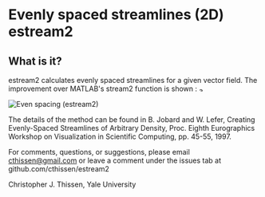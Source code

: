 # Evenly spaced streamlines (2D) estream2

What is it?
----------------- 
estream2 calculates evenly spaced streamlines for a given vector field. 
The improvement over MATLAB's stream2 function is shown :
<img src="https://github.com/cthissen/estream2/blob/master/fig_estream2.png" alt="alt text" width="10px" height="10px">


![Even spacing (estream2)](https://github.com/cthissen/estream2/blob/master/fig_estream2.png "Even spacing with estream2")


The details of the method can be found in  B. Jobard and W. Lefer, Creating Evenly-Spaced Streamlines
of Arbitrary Density, Proc. Eighth Eurographics Workshop on Visualization in
Scientific Computing, pp. 45-55, 1997.

For comments, questions, or suggestions, please email cthissen@gmail.com or 
leave a comment under the issues tab at github.com/cthissen/estream2

Christopher J. Thissen, Yale University  
